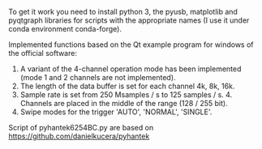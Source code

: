 To get it work you need to install python 3, the pyusb, matplotlib and pyqtgraph libraries for scripts with the appropriate names (I use it under conda environment conda-forge).

Implemented functions based on the Qt example program for windows of the official software:

1. A variant of the 4-channel operation mode has been implemented (mode 1 and 2 channels are not implemented).
2. The length of the data buffer is set for each channel 4k, 8k, 16k.
3. Sample rate is set from 250 Msamples / s to 125 samples / s. 4. Channels are placed in the middle of the range (128 / 255 bit).
5. Swipe modes for the trigger 'AUTO', 'NORMAL', 'SINGLE'.

Script of pyhantek6254BC.py are based on https://github.com/danielkucera/pyhantek
